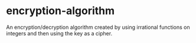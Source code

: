 # encryption-algorithm
An encryption/decryption algorithm created by using irrational functions on integers and then using the key as a cipher.
